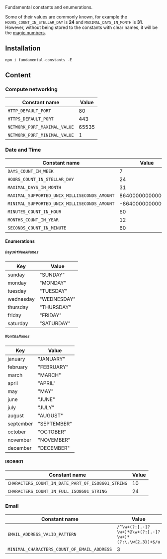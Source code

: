 Fundamental constants and enumerations.

Some of their values are commonly known, for example the `HOURS_COUNT_IN_STELLAR_DAY` is **24** and `MAXIMAL_DAYS_IN_MONTH` is **31**.
However, without being stored to the constants with clear names, it will be the 
  [magic numbers](https://en.wikipedia.org/wiki/Magic_number_(programming)).


## Installation

```shell
npm i fundamental-constants -E
```


## Content
### Compute networking

| Constant name                | Value |
|------------------------------|-------|
| `HTTP_DEFAULT_PORT`          | 80    |
| `HTTPS_DEFAULT_PORT`         | 443   |
| `NETWORK_PORT_MAXIMAL_VALUE` | 65535 |
| `NETWORK_PORT_MINIMAL_VALUE` | 1     |


### Date and Time

| Constant name                                | Value             |
|----------------------------------------------|-------------------|
| `DAYS_COUNT_IN_WEEK`                         | 7                 |
| `HOURS_COUNT_IN_STELLAR_DAY`                 | 24                |
| `MAXIMAL_DAYS_IN_MONTH`                      | 31                |
| `MAXIMAL_SUPPORTED_UNIX_MILLISECONDS_AMOUNT` | 8640000000000000  |
| `MINIMAL_SUPPORTED_UNIX_MILLISECONDS_AMOUNT` | -8640000000000000 |
| `MINUTES_COUNT_IN_HOUR`                      | 60                |
| `MONTHS_COUNT_IN_YEAR`                       | 12                |
| `SECONDS_COUNT_IN_MINUTE`                    | 60                |

#### Enumerations
##### `DaysOfWeekNames`

| Key       | Value       |
|-----------|-------------|
| sunday    | "SUNDAY"    |
| monday    | "MONDAY"    |
| tuesday   | "TUESDAY"   |
| wednesday | "WEDNESDAY" |
| thursday  | "THURSDAY"  |
| friday    | "FRIDAY"    |
| saturday  | "SATURDAY"  |

##### `MonthsNames`

| Key       | Value       |
|-----------|-------------|
| january   | "JANUARY"   |
| february  | "FEBRUARY"  |
| march     | "MARCH"     |
| april     | "APRIL"     |
| may       | "MAY"       |
| june      | "JUNE"      |
| july      | "JULY"      |
| august    | "AUGUST"    |
| september | "SEPTEMBER" |
| october   | "OCTOBER"   |
| november  | "NOVEMBER"  |
| december  | "DECEMBER"  |


#### ISO8601

| Constant name                                     | Value |
|---------------------------------------------------|-------|
| `CHARACTERS_COUNT_IN_DATE_PART_OF_ISO8601_STRING` | 10    |
| `CHARACTERS_COUNT_IN_FULL_ISO8601_STRING`         | 24    |


### Email


| Constant name                               | Value                                                  |
|---------------------------------------------|--------------------------------------------------------|
| `EMAIL_ADDRESS_VALID_PATTERN`               | `/^\w+(?:[.-]?\w+)*@\w+(?:[.-]?\w+)*(?:\.\w{2,3})+$/u` |
| `MINIMAL_CHARACTERS_COUNT_OF_EMAIL_ADDRESS` | 3                                                      |

